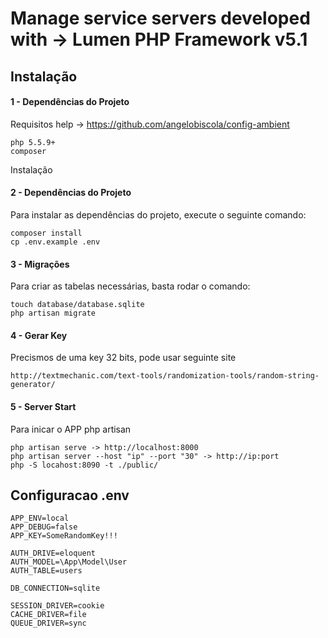 # Manage service servers developed with -> Lumen PHP Framework v5.1

## Instalação

#### 1 - Dependências do Projeto

Requisitos help -> https://github.com/angelobiscola/config-ambient

    php 5.5.9+
    composer

Instalação

#### 2 - Dependências do Projeto

Para instalar as dependências do projeto, execute o seguinte comando:

    composer install
    cp .env.example .env

#### 3 - Migrações

Para criar as tabelas necessárias, basta rodar o comando:

    touch database/database.sqlite
    php artisan migrate

#### 4 - Gerar Key

Precismos de uma key 32 bits, pode usar seguinte site

    http://textmechanic.com/text-tools/randomization-tools/random-string-generator/

#### 5 - Server Start

Para inicar o APP php artisan

    php artisan serve -> http://localhost:8000
    php artisan server --host "ip" --port "30" -> http://ip:port
    php -S locahost:8090 -t ./public/

## Configuracao .env

    APP_ENV=local
    APP_DEBUG=false
    APP_KEY=SomeRandomKey!!!

    AUTH_DRIVE=eloquent
    AUTH_MODEL=\App\Model\User
    AUTH_TABLE=users

    DB_CONNECTION=sqlite

    SESSION_DRIVER=cookie
    CACHE_DRIVER=file
    QUEUE_DRIVER=sync


